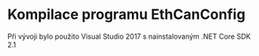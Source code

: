 # Kompilace programu EthCanConfig
Při vývoji bylo použito Visual Studio 2017 s nainstalovaným .NET Core SDK 2.1